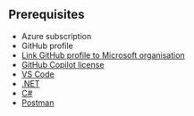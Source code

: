 ## Prerequisites
- Azure subscription
- GitHub profile
- [Link GitHub profile to Microsoft organisation](https://repos.opensource.microsoft.com/link)
- [GitHub Copilot license]()
- [VS Code](https://code.visualstudio.com/download)
- [.NET](https://dotnet.microsoft.com/en-us/download)
- [C#]()
- [Postman](https://www.postman.com/downloads/)
